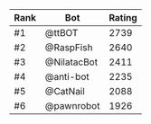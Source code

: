 Rank|Bot|Rating
---|---|---
#1|@ttBOT|2739
#2|@RaspFish|2640
#3|@NilatacBot|2411
#4|@anti-bot|2235
#5|@CatNail|2088
#6|@pawnrobot|1926
